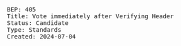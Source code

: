 <pre>
  BEP: 405
  Title: Vote immediately after Verifying Header
  Status: Candidate
  Type: Standards
  Created: 2024-07-04
</pre>